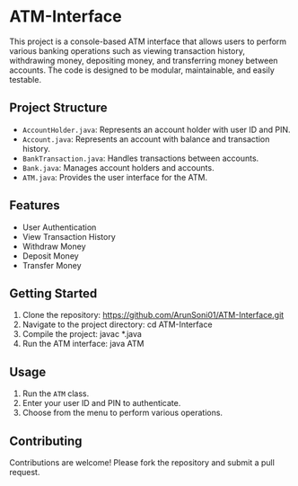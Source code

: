 # ATM-Interface
This project is a console-based ATM interface that allows users to perform various banking operations such as viewing transaction history, withdrawing money, depositing money, and transferring money between accounts. The code is designed to be modular, maintainable, and easily testable.

## Project Structure
- `AccountHolder.java`: Represents an account holder with user ID and PIN.
- `Account.java`: Represents an account with balance and transaction history.
- `BankTransaction.java`: Handles transactions between accounts.
- `Bank.java`: Manages account holders and accounts.
- `ATM.java`: Provides the user interface for the ATM.

## Features
- User Authentication
- View Transaction History
- Withdraw Money
- Deposit Money
- Transfer Money

## Getting Started
1. Clone the repository:
     https://github.com/ArunSoni01/ATM-Interface.git
2. Navigate to the project directory:
     cd ATM-Interface
3. Compile the project:
     javac *.java
4. Run the ATM interface:
     java ATM

## Usage
1. Run the `ATM` class.
2. Enter your user ID and PIN to authenticate.
3. Choose from the menu to perform various operations.

## Contributing
Contributions are welcome! Please fork the repository and submit a pull request.
